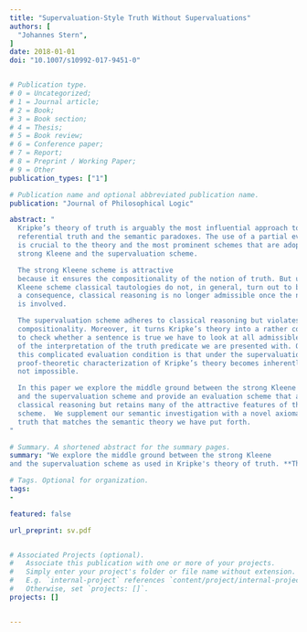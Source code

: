 ```yaml
---
title: "Supervaluation-Style Truth Without Supervaluations"
authors: [
  "Johannes Stern",
]
date: 2018-01-01
doi: "10.1007/s10992-017-9451-0"


# Publication type.
# 0 = Uncategorized;
# 1 = Journal article;
# 2 = Book;
# 3 = Book section;
# 4 = Thesis;
# 5 = Book review;
# 6 = Conference paper;
# 7 = Report;
# 8 = Preprint / Working Paper;
# 9 = Other
publication_types: ["1"]

# Publication name and optional abbreviated publication name.
publication: "Journal of Philosophical Logic"

abstract: "
  Kripke’s theory of truth is arguably the most influential approach to self-
  referential truth and the semantic paradoxes. The use of a partial evaluation scheme
  is crucial to the theory and the most prominent schemes that are adopted are the
  strong Kleene and the supervaluation scheme.

  The strong Kleene scheme is attractive
  because it ensures the compositionality of the notion of truth. But under the strong
  Kleene scheme classical tautologies do not, in general, turn out to be true and, as
  a consequence, classical reasoning is no longer admissible once the notion of truth
  is involved.

  The supervaluation scheme adheres to classical reasoning but violates
  compositionality. Moreover, it turns Kripke’s theory into a rather complicated affair:
  to check whether a sentence is true we have to look at all admissible precisification
  of the interpretation of the truth predicate we are presented with. One consequence of
  this complicated evaluation condition is that under the supervaluation scheme a more
  proof-theoretic characterization of Kripke’s theory becomes inherently difficult, if
  not impossible.

  In this paper we explore the middle ground between the strong Kleene
  and the supervaluation scheme and provide an evaluation scheme that adheres to
  classical reasoning but retains many of the attractive features of the strong Kleene
  scheme.  We supplement our semantic investigation with a novel axiomatic theory of
  truth that matches the semantic theory we have put forth.
"

# Summary. A shortened abstract for the summary pages.
summary: "We explore the middle ground between the strong Kleene
and the supervaluation scheme as used in Kripke's theory of truth. **The paper contains mistakes. Read in combination with:** [Supervaluation-style Truth Revisited](https://johannesstern.github.io/publication/donist-2025/SST.pdf)."

# Tags. Optional for organization.
tags:
-

featured: false

url_preprint: sv.pdf


# Associated Projects (optional).
#   Associate this publication with one or more of your projects.
#   Simply enter your project's folder or file name without extension.
#   E.g. `internal-project` references `content/project/internal-project/index.md`.
#   Otherwise, set `projects: []`.
projects: []


---
```

